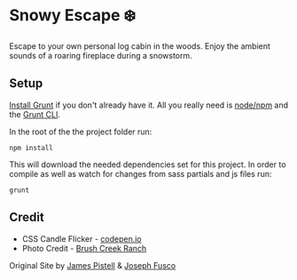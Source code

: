 # Snowy Escape :snowflake:

Escape to your own personal log cabin in the woods. Enjoy the ambient sounds of a roaring fireplace during a snowstorm.

## Setup

[Install Grunt](http://gruntjs.com/getting-started) if you don't already have it. All you really need is [node/npm](https://nodejs.org/) and the [Grunt CLI](http://gruntjs.com/getting-started#installing-the-cli).

In the root of the the project folder run:
```
npm install
```
This will download the needed dependencies set for this project. In order to compile as well as watch for changes from sass partials and js files run:
```
grunt
```

## Credit

+ CSS Candle Flicker - [codepen.io](http://codepen.io/fusco/pen/NPxzPV)
+ Photo Credit - [Brush Creek Ranch](http://www.brushcreekranch.com/?ref=snowyescape.com)

Original Site by [James Pistell](https://www.linkedin.com/in/jamespistell/?ref=github.com/41chap/snowyescape) & [Joseph Fusco](http://josephfus.co/?ref=github.com/41chap/snowyescape)
